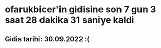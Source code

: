 # ofarukbicer'in gidisine son 7 gun 3 saat 28 dakika 31 saniye kaldi

## Gidis tarihi: 30.09.2022 :(